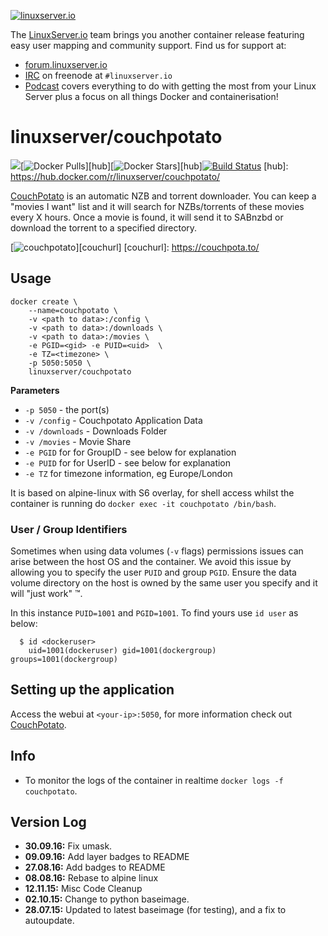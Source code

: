 [linuxserverurl]: https://linuxserver.io
[forumurl]: https://forum.linuxserver.io
[ircurl]: https://www.linuxserver.io/index.php/irc/
[podcasturl]: https://www.linuxserver.io/index.php/category/podcast/

[![linuxserver.io](https://raw.githubusercontent.com/linuxserver/docker-templates/master/linuxserver.io/img/linuxserver_medium.png)][linuxserverurl]

The [LinuxServer.io][linuxserverurl] team brings you another container release featuring easy user mapping and community support. Find us for support at:
* [forum.linuxserver.io][forumurl]
* [IRC][ircurl] on freenode at `#linuxserver.io`
* [Podcast][podcasturl] covers everything to do with getting the most from your Linux Server plus a focus on all things Docker and containerisation!

# linuxserver/couchpotato


[![](https://images.microbadger.com/badges/image/linuxserver/couchpotato.svg)](http://microbadger.com/images/linuxserver/couchpotato "Get your own image badge on microbadger.com")[![Docker Pulls](https://img.shields.io/docker/pulls/linuxserver/couchpotato.svg)][hub][![Docker Stars](https://img.shields.io/docker/stars/linuxserver/couchpotato.svg)][hub][![Build Status](http://jenkins.linuxserver.io:8080/buildStatus/icon?job=Dockers/LinuxServer.io/linuxserver-couchpotato)](http://jenkins.linuxserver.io:8080/job/Dockers/job/LinuxServer.io/job/linuxserver-couchpotato/)
[hub]: https://hub.docker.com/r/linuxserver/couchpotato/

[CouchPotato](https://couchpota.to) is an automatic NZB and torrent downloader. You can keep a "movies I want" list and it will search for NZBs/torrents of these movies every X hours. Once a movie is found, it will send it to SABnzbd or download the torrent to a specified directory.

[![couchpotato](https://couchpota.to/media/images/full.png)][couchurl]
[couchurl]: https://couchpota.to/

## Usage

```
docker create \
	--name=couchpotato \
	-v <path to data>:/config \
	-v <path to data>:/downloads \
	-v <path to data>:/movies \
	-e PGID=<gid> -e PUID=<uid>  \
	-e TZ=<timezone> \
	-p 5050:5050 \
	linuxserver/couchpotato
```

**Parameters**

* `-p 5050` - the port(s)
* `-v /config` - Couchpotato Application Data
* `-v /downloads` - Downloads Folder
* `-v /movies` - Movie Share
* `-e PGID` for for GroupID - see below for explanation
* `-e PUID` for for UserID - see below for explanation
* `-e TZ` for timezone information, eg Europe/London

It is based on alpine-linux with S6 overlay, for shell access whilst the container is running do `docker exec -it couchpotato /bin/bash`.

### User / Group Identifiers

Sometimes when using data volumes (`-v` flags) permissions issues can arise between the host OS and the container. We avoid this issue by allowing you to specify the user `PUID` and group `PGID`. Ensure the data volume directory on the host is owned by the same user you specify and it will "just work" ™.

In this instance `PUID=1001` and `PGID=1001`. To find yours use `id user` as below:

```
  $ id <dockeruser>
    uid=1001(dockeruser) gid=1001(dockergroup) groups=1001(dockergroup)
```

## Setting up the application
Access the webui at `<your-ip>:5050`, for more information check out [CouchPotato](https://couchpota.to).

## Info

* To monitor the logs of the container in realtime `docker logs -f couchpotato`.

## Version Log

+ **30.09.16:** Fix umask.
+ **09.09.16:** Add layer badges to README
+ **27.08.16:** Add badges to README
+ **08.08.16:** Rebase to alpine linux
+ **12.11.15:** Misc Code Cleanup
+ **02.10.15:** Change to python baseimage. 
+ **28.07.15:** Updated to latest baseimage (for testing), and a fix to autoupdate. 
